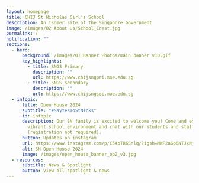 ```yaml
---
layout: homepage
title: CHIJ St Nicholas Girl's School
description: An Isomer site of the Singapore Government
image: /images/02 About Us/School_Crest.jpg
permalink: /
notification: ""
sections:
  - hero:
      background: /images/01 Banner Photos/main banner v10.gif
      key_highlights:
        - title: SNGS Primary
          description: ""
          url: https://www.chijsngpri.moe.edu.sg
        - title: SNGS Secondary
          description: ""
          url: https://www.chijsngsec.moe.edu.sg
  - infopic:
      title: Open House 2024
      subtitle: "#SayYesToStNicks"
      id: infopic
      description: Our SN family is excited to welcome you! Come and experience our
        vibrant school environment and chat with our students and staff
        (registration not required).
      button: Updates on instagram
      url: https://www.instagram.com/p/C54pTR6Snlq/?igsh=MWF2aGp6NTJxNjh1OA==
      alt: SN Open House 2024
      image: /images/open_house_banner_op2_v3.jpg
  - resources:
      subtitle: News & Spotlight
      button: view all spotlight & news
---
```

